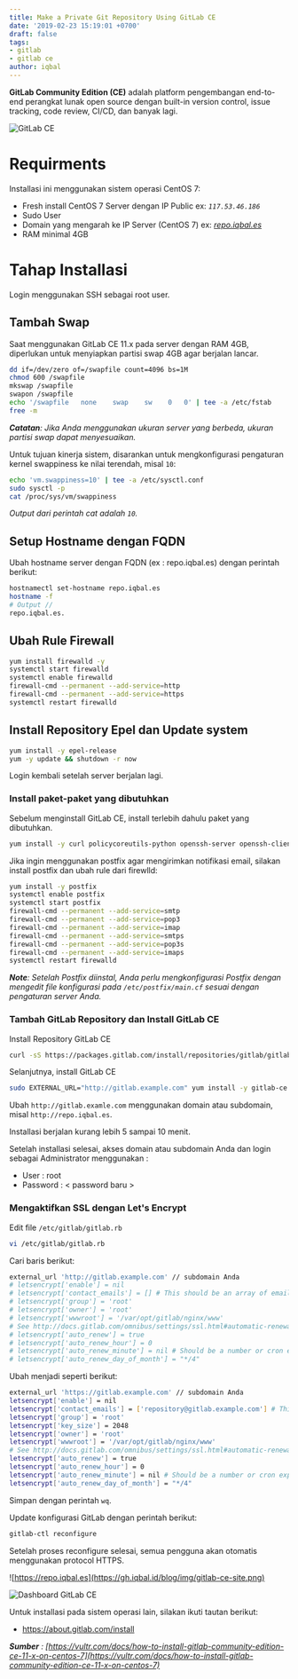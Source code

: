 ```yaml
---
title: Make a Private Git Repository Using GitLab CE
date: '2019-02-23 15:19:01 +0700'
draft: false
tags:
- gitlab
- gitlab ce
author: iqbal
---
```


**GitLab Community Edition (CE)** adalah platform pengembangan end-to-end perangkat lunak open source dengan built-in version control, issue tracking, code review, CI/CD, dan banyak lagi.

![GitLab CE](https://gh.iqbal.id/blog/img/gitlab-ce.png)

# Requirments

Installasi ini menggunakan sistem operasi CentOS 7:

- Fresh install CentOS 7 Server dengan IP Public ex: _`117.53.46.186`_
- Sudo User
- Domain yang mengarah ke IP Server (CentOS 7) ex: [_repo.iqbal.es_](https://repo.iqbal.es)
- RAM minimal 4GB

# Tahap Installasi

Login menggunakan SSH sebagai root user.

## Tambah Swap

Saat menggunakan GitLab CE 11.x pada server dengan RAM 4GB, diperlukan untuk menyiapkan partisi swap 4GB agar berjalan lancar.

```bash
dd if=/dev/zero of=/swapfile count=4096 bs=1M
chmod 600 /swapfile
mkswap /swapfile
swapon /swapfile
echo '/swapfile   none    swap    sw    0   0' | tee -a /etc/fstab
free -m
```

_**Catatan**: Jika Anda menggunakan ukuran server yang berbeda, ukuran partisi swap dapat menyesuaikan._

Untuk tujuan kinerja sistem, disarankan untuk mengkonfigurasi pengaturan kernel swappiness ke nilai terendah, misal `10`:

```bash
echo 'vm.swappiness=10' | tee -a /etc/sysctl.conf
sudo sysctl -p
cat /proc/sys/vm/swappiness
```

_Output dari perintah cat adalah `10`._

## Setup Hostname dengan FQDN

Ubah hostname server dengan FQDN (ex : repo.iqbal.es) dengan perintah berikut:

```bash
hostnamectl set-hostname repo.iqbal.es
hostname -f
# Output //
repo.iqbal.es.
```

## Ubah Rule Firewall
```bash
yum install firewalld -y
systemctl start firewalld
systemctl enable firewalld
firewall-cmd --permanent --add-service=http
firewall-cmd --permanent --add-service=https
systemctl restart firewalld
```

## Install Repository Epel dan Update system
```bash
yum install -y epel-release
yum -y update && shutdown -r now
```
Login kembali setelah server berjalan lagi.

### Install paket-paket yang dibutuhkan
Sebelum menginstall GitLab CE, install terlebih dahulu paket yang dibutuhkan.

```bash
yum install -y curl policycoreutils-python openssh-server openssh-clients
```

Jika ingin menggunakan postfix agar mengirimkan notifikasi email, silakan install postfix dan ubah rule dari firewlld:

```bash
yum install -y postfix
systemctl enable postfix
systemctl start postfix
firewall-cmd --permanent --add-service=smtp
firewall-cmd --permanent --add-service=pop3
firewall-cmd --permanent --add-service=imap
firewall-cmd --permanent --add-service=smtps
firewall-cmd --permanent --add-service=pop3s
firewall-cmd --permanent --add-service=imaps
systemctl restart firewalld
```
_**Note**: Setelah Postfix diinstal, Anda perlu mengkonfigurasi Postfix dengan mengedit file konfigurasi pada `/etc/postfix/main.cf` sesuai dengan pengaturan server Anda._

### Tambah GitLab Repository dan Install GitLab CE

Install Repository GitLab CE

```bash
curl -sS https://packages.gitlab.com/install/repositories/gitlab/gitlab-ce/script.rpm.sh | bash
```
Selanjutnya, install GitLab CE

```bash
sudo EXTERNAL_URL="http://gitlab.example.com" yum install -y gitlab-ce
```
Ubah `http://gitlab.examle.com` menggunakan domain atau subdomain, misal `http://repo.iqbal.es`.

Installasi berjalan kurang lebih 5 sampai 10 menit.

Setelah installasi selesai, akses domain atau subdomain Anda dan login sebagai Administrator menggunakan :

- User : root
- Password : < password baru >

### Mengaktifkan SSL dengan Let's Encrypt

Edit file `/etc/gitlab/gitlab.rb`

```bash
vi /etc/gitlab/gitlab.rb
```

Cari baris berikut:

```bash
external_url 'http://gitlab.example.com' // subdomain Anda
# letsencrypt['enable'] = nil
# letsencrypt['contact_emails'] = [] # This should be an array of email addresses to add as contacts
# letsencrypt['group'] = 'root'
# letsencrypt['owner'] = 'root'
# letsencrypt['wwwroot'] = '/var/opt/gitlab/nginx/www'
# See http://docs.gitlab.com/omnibus/settings/ssl.html#automatic-renewal for more on these sesttings
# letsencrypt['auto_renew'] = true
# letsencrypt['auto_renew_hour'] = 0
# letsencrypt['auto_renew_minute'] = nil # Should be a number or cron expression, if specified.
# letsencrypt['auto_renew_day_of_month'] = "*/4"
```

Ubah menjadi seperti berikut:

```bash
external_url 'https://gitlab.example.com' // subdomain Anda
letsencrypt['enable'] = nil
letsencrypt['contact_emails'] = ['repository@gitlab.example.com'] # This should be an array of email addresses to add as contacts
letsencrypt['group'] = 'root'
letsencrypt['key_size'] = 2048
letsencrypt['owner'] = 'root'
letsencrypt['wwwroot'] = '/var/opt/gitlab/nginx/www'
# See http://docs.gitlab.com/omnibus/settings/ssl.html#automatic-renewal for more on these sesttings
letsencrypt['auto_renew'] = true
letsencrypt['auto_renew_hour'] = 0
letsencrypt['auto_renew_minute'] = nil # Should be a number or cron expression, if specified.
letsencrypt['auto_renew_day_of_month'] = "*/4"
```
Simpan dengan perintah `wq`.

Update konfigurasi GitLab dengan perintah berikut:

```bash
gitlab-ctl reconfigure
```

Setelah proses reconfigure selesai, semua pengguna akan otomatis menggunakan protocol HTTPS.

![https://repo.iqbal.es](https://gh.iqbal.id/blog/img/gitlab-ce-site.png)

![Dashboard GitLab CE](https://gh.iqbal.id/blog/img/gitlab-ce-dashboard.png)

Untuk installasi pada sistem operasi lain, silakan ikuti tautan berikut:

- https://about.gitlab.com/install

_**Sumber** : [https://vultr.com/docs/how-to-install-gitlab-community-edition-ce-11-x-on-centos-7](https://vultr.com/docs/how-to-install-gitlab-community-edition-ce-11-x-on-centos-7)_
